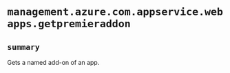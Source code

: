# `management.azure.com.appservice.webapps.getpremieraddon`

## `summary`
Gets a named add-on of an app.


